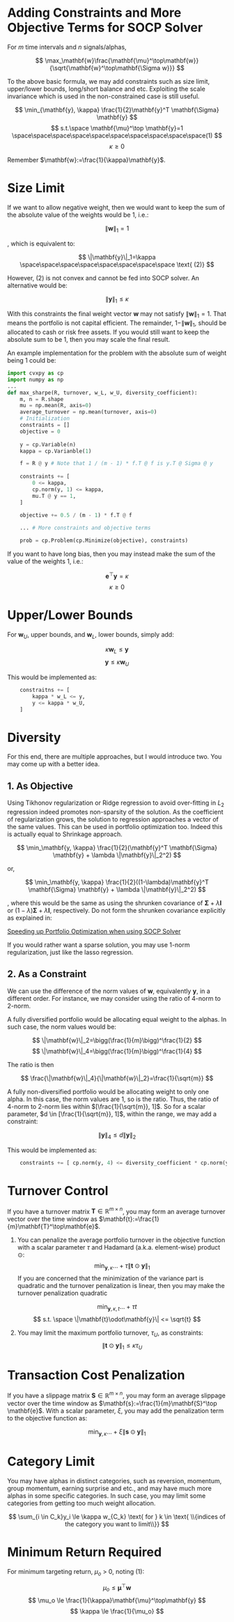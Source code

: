 # Adding Constraints and More Objective Terms for SOCP Solver

For $m$ time intervals and $n$ signals/alphas,

$$
\max_\mathbf{w}\frac{\mathbf{\mu}^\top\mathbf{w}}{\sqrt{\mathbf{w}^\top\mathbf{\Sigma w}}}
$$

To the above basic formula, we may add constraints such as size limit, upper/lower bounds, long/short balance and etc. Exploiting the scale invariance which is used in the non-constrained case is still useful.

$$
\min_{\mathbf{y}, \kappa} \frac{1}{2}\mathbf{y}^T \mathbf{\Sigma} \mathbf{y} $$
$$ s.t.\space \mathbf{\mu}^\top \mathbf{y}=1 \space\space\space\space\space\space\space\space\space\space(1) $$
$$
\kappa \ge 0
$$

Remember $\mathbf{w}:=\frac{1}{\kappa}\mathbf{y}$.

# Size Limit

If we want to allow negative weight, then we would want to keep the sum of the absolute value of the weights would be 1, i.e.:

$$
\|\mathbf{w}\|_1=1
$$

, which is equivalent to:

$$
\|\mathbf{y}\|_1=\kappa \space\space\space\space\space\space\space\space \text{ (2)}
$$

However, (2) is not convex and cannot be fed into SOCP solver. An alternative would be:

$$
\|\mathbf{y}\|_1 \le \kappa
$$

With this constraints the final weight vector $\mathbf{w}$ may not satisfy $\|\mathbf{w}\|_1 = 1$. That means the portfolio is not capital efficient. The remainder, $1 - \|\mathbf{w}\|_1$, should be allocated to cash or risk free assets. If you would still want to keep the absolute sum to be 1, then you may scale the final result.

An example implementation for the problem with the absolute sum of weight being 1 could be:

```python
import cvxpy as cp
import numpy as np
...
def max_sharpe(R, turnover, w_L, w_U, diversity_coefficient):
	m, n = R.shape
	mu = np.mean(R, axis=0)
	average_turnover = np.mean(turnover, axis=0)
	# Initialization
	constraints = []
	objective = 0
	
	y = cp.Variable(n)
	kappa = cp.Varianble(1)

	f = R @ y # Note that 1 / (m - 1) * f.T @ f is y.T @ Sigma @ y
	
	constraints += [
		0 <= kappa,
		cp.norm(y, 1) <= kappa,
		mu.T @ y == 1,
	]
	
	objective += 0.5 / (m - 1) * f.T @ f

	... # More constraints and objective terms

	prob = cp.Problem(cp.Minimize(objective), constraints)
```

If you want to have long bias, then you may instead make the sum of the value of the weights 1, i.e.:

$$
\mathbf{e}^\top\mathbf{y} = \kappa$$
$$
\kappa \ge 0
$$

# Upper/Lower Bounds

For $\mathbf{w}_U$, upper bounds, and $\mathbf{w}_L$, lower bounds, simply add:

$$
\kappa \mathbf{w}_L \le \mathbf{y} $$
$$
\mathbf{y} \le \kappa \mathbf{w}_U
$$

This would be implemented as:

```python
	constraitns += [
		kappa * w_L <= y,
		y <= kappa * w_U,
	]
```

# Diversity

For this end, there are multiple approaches, but I would introduce two. You may come up with a better idea.

## 1. As Objective

Using Tikhonov regularization or Ridge regression to avoid over-fitting in $L_2$ regression indeed promotes non-sparsity of the solution. As the coefficient of regularization grows, the solution to regression approaches a vector of the same values. This can be used in portfolio optimization too. Indeed this is actually equal to Shrinkage approach.

$$
\min_\mathbf{y, \kappa} \frac{1}{2}(\mathbf{y}^T \mathbf{\Sigma} \mathbf{y} + \lambda \|\mathbf{y}\|_2^2)
$$

or,

$$
\min_\mathbf{y, \kappa} \frac{1}{2}((1-\lambda)\mathbf{y}^T \mathbf{\Sigma} \mathbf{y} + \lambda \|\mathbf{y}\|_2^2)
$$

, where this would be the same as using the shrunken covariance of $\mathbf{\Sigma}+\lambda\mathbf{I}$  or $(1-\lambda)\mathbf{\Sigma}+\lambda\mathbf{I}$, respectively. Do not form the shrunken covariance explicitly as explained in:

[Speeding up Portfolio Optimization when using SOCP Solver](../speeding_up_portfolio_optimization_when_using_SOCP.md)

If you would rather want a sparse solution, you may use 1-norm regularization, just like the lasso regression.

## 2. As a Constraint

We can use the difference of the norm values of $\mathbf{w}$, equivalently $\mathbf{y}$, in a different order. For instance, we may consider using the ratio of 4-norm to 2-norm.

A fully diversified portfolio would be allocating equal weight to the alphas. In such case, the norm values would be:

$$
\|\mathbf{w}\|_2=\bigg(\frac{1}{m}\bigg)^\frac{1}{2} $$
$$
\|\mathbf{w}\|_4=\bigg(\frac{1}{m}\bigg)^\frac{1}{4}
$$

The ratio is then

$$
\frac{\|\mathbf{w}\|_4}{\|\mathbf{w}\|_2}=\frac{1}{\sqrt{m}}
$$

A fully non-diversified portfolio would be allocating weight to only one alpha. In this case, the norm values are 1, so is the ratio. Thus, the ratio of 4-norm to 2-norm lies within $[\frac{1}{\sqrt{m}}, 1]$. So for a scalar parameter, $d \in [\frac{1}{\sqrt{m}}, 1]$, within the range, we may add a constraint:

$$
\|\mathbf{y}\|_4 \le d\|\mathbf{y}\|_2
$$

This would be implemented as:

```python
	constraints += [ cp.norm(y, 4) <= diversity_coefficient * cp.norm(y, 2) ]
```

# Turnover Control

If you have a turnover matrix $\mathbf{T} \in \mathbb{R}^{m \times n}$, you may form an average turnover vector over the time window as $\mathbf{t}:=\frac{1}{m}\mathbf{T}^\top\mathbf{e}$.

1. You can penalize the average portfolio turnover in the objective function with a scalar parameter $\tau$ and Hadamard (a.k.a. element-wise) product $\odot$:
$$\min_{\mathbf{y}, \kappa} ...+\tau \|\mathbf{t}\odot\mathbf{y}\|_1$$
If you are concerned that the minimization of the variance part is quadratic and the turnover penalization is linear, then you may make the turnover penalization quadratic
    
$$
    \min_{\mathbf{y},\kappa,t}...+\tau t $$
$$
    s.t. \space \|\mathbf{t}\odot\mathbf{y}\| <= \sqrt{t}
    $$
    
2. You may limit the maximum portfolio turnover, $\tau_U$, as constraints:
$$
\|\mathbf{t}\odot\mathbf{y}\|_1 \le \kappa \tau_U
$$
    

# Transaction Cost Penalization

If you have a slippage matrix $\mathbf{S} \in \mathbb{R}^{m \times n}$, you may form an average slippage vector over the time window as $\mathbf{s}:=\frac{1}{m}\mathbf{S}^\top \mathbf{e}$. With a scalar parameter, $\xi$, you may add the penalization term to the objective function as:

$$
\min_{\mathbf{y}, \kappa}...+ \xi\|\mathbf{s}\odot \mathbf{y}\|_1
$$

# Category Limit

You may have alphas in distinct categories, such as reversion, momentum, group momentum, earning surprise and etc., and may have much more alphas in some specific categories. In such case, you may limit some categories from getting too much weight allocation.

$$
\sum_{i \in C_k}y_i \le \kappa w_{C_k} \text{ for } k \in \text{ \\{indices of the category you want to limit\\}}
$$

# Minimum Return Required

For minimum targeting return, $\mu_o$ > 0, noting (1):

$$
\mu_o \le \mathbf{\mu}^\top\mathbf{w}  $$
$$
\mu_o \le \frac{1}{\kappa}\mathbf{\mu}^\top\mathbf{y}  $$
$$
\kappa \le \frac{1}{\mu_o}
$$